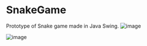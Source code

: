 # SnakeGame

Prototype of Snake game made in Java Swing.
![image](https://user-images.githubusercontent.com/117865892/208300482-a9a699fc-aab4-4f88-ae1c-520389155451.png)


![image](https://user-images.githubusercontent.com/117865892/208157882-53b0a9b4-af58-4d97-bd0a-bf51c37c7fad.png)

